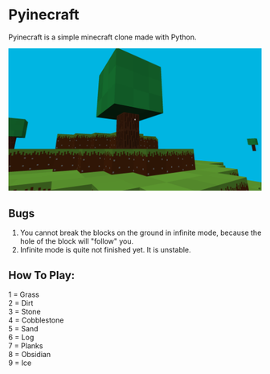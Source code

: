 # Pyinecraft

Pyinecraft is a simple minecraft clone made with Python.

<img src="iii.png" alt="iii"/>

## Bugs

1. You cannot break the blocks on the ground in infinite mode, because the hole of the block will "follow" you.
2. Infinite mode is quite not finished yet. It is unstable.
   
## How To Play:

1 = Grass <br>
2 = Dirt <br>
3 = Stone <br>
4 = Cobblestone <br>
5 = Sand <br>
6 = Log <br>
7 = Planks <br>
8 = Obsidian <br>
9 = Ice <br>